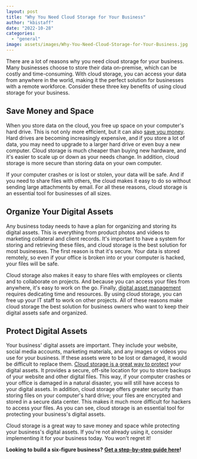 ```yaml
---
layout: post
title: "Why You Need Cloud Storage for Your Business"
author: "kbistaff"
date: "2022-10-28"
categories: 
  - "general"
image: assets/images/Why-You-Need-Cloud-Storage-for-Your-Business.jpg
---
```


There are a lot of reasons why you need cloud storage for your business. Many businesses choose to store their data on-premise, which can be costly and time-consuming. With cloud storage, you can access your data from anywhere in the world, making it the perfect solution for businesses with a remote workforce. Consider these three key benefits of using cloud storage for your business.

## **Save Money and Space**

When you store data on the cloud, you free up space on your computer's hard drive. This is not only more efficient, but it can also [save you money](https://technologyadvice.com/blog/information-technology/4-ways-cloud-computing-can-save-money/). Hard drives are becoming increasingly expensive, and if you store a lot of data, you may need to upgrade to a larger hard drive or even buy a new computer. Cloud storage is much cheaper than buying new hardware, and it's easier to scale up or down as your needs change. In addition, cloud storage is more secure than storing data on your own computer. 

If your computer crashes or is lost or stolen, your data will be safe. And if you need to share files with others, the cloud makes it easy to do so without sending large attachments by email. For all these reasons, cloud storage is an essential tool for businesses of all sizes.

## **Organize Your Digital Assets**

Any business today needs to have a plan for organizing and storing its digital assets. This is everything from product photos and videos to marketing collateral and client records. It's important to have a system for storing and retrieving these files, and cloud storage is the best solution for most businesses. The first reason is that it's secure. Your data is stored remotely, so even if your office is broken into or your computer is hacked, your files will be safe. 

Cloud storage also makes it easy to share files with employees or clients and to collaborate on projects. And because you can access your files from anywhere, it's easy to work on the go. Finally, [digital asset management](https://www.weareavp.com/) requires dedicating time and resources. By using cloud storage, you can free up your IT staff to work on other projects. All of these reasons make cloud storage the best solution for business owners who want to keep their digital assets safe and organized.

## **Protect Digital Assets**

Your business' digital assets are important. They include your website, social media accounts, marketing materials, and any images or videos you use for your business. If these assets were to be lost or damaged, it would be difficult to replace them. [Cloud storage is a great way to protect](https://www.promax.com/blog/protecting-cloud-assets) your digital assets. It provides a secure, off-site location for you to store backups of your website and other digital files. This way, if your computer crashes or your office is damaged in a natural disaster, you will still have access to your digital assets. In addition, cloud storage offers greater security than storing files on your computer's hard drive; your files are encrypted and stored in a secure data center. This makes it much more difficult for hackers to access your files. As you can see, cloud storage is an essential tool for protecting your business's digital assets.

Cloud storage is a great way to save money and space while protecting your business's digital assets. If you're not already using it, consider implementing it for your business today. You won't regret it!

**Looking to build a six-figure business?** [**Get a step-by-step guide here**](https://kbagoy.thrivecart.com/book-lto-6ff/)**!**
